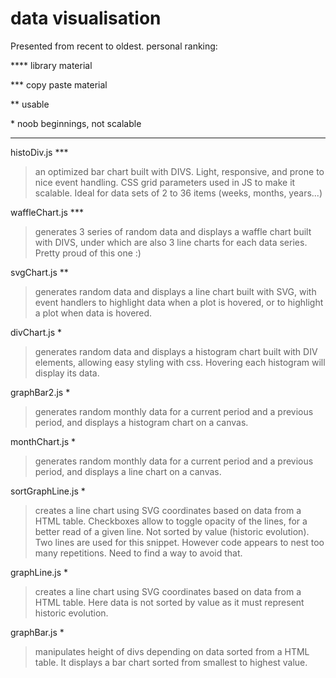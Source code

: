 # data visualisation
Presented from recent to oldest.
personal ranking:

**** library material

*** copy paste material

**  usable

\*   noob beginnings, not scalable

<hr/>

histoDiv.js ***
> an optimized bar chart built with DIVS. Light, responsive, and prone to nice event handling. CSS grid parameters used in JS to make it scalable. Ideal for data sets of 2 to 36 items (weeks, months, years...)

waffleChart.js ***
> generates 3 series of random data and displays a waffle chart built with DIVS, under which are also 3 line charts for each data series. Pretty proud of this one :)

svgChart.js **
> generates random data and displays a line chart built with SVG, with event handlers to highlight data when a plot is hovered, or to highlight a plot when data is hovered.

divChart.js *
> generates random data and displays a histogram chart built with DIV elements, allowing easy styling with css. Hovering each histogram will display its data.

graphBar2.js *
> generates random monthly data for a current period and a previous period, and displays a histogram chart on a canvas.

monthChart.js *
> generates random monthly data for a current period and a previous period, and displays a line chart on a canvas.

sortGraphLine.js *
> creates a line chart using SVG coordinates based on data from a HTML table. Checkboxes allow to toggle opacity of the lines, for a better read of a given line. Not sorted by value (historic evolution). Two lines are used for this snippet. However code appears to nest too many repetitions. Need to find a way to avoid that.

graphLine.js *
> creates a line chart using SVG coordinates based on data from a HTML table. Here data is not sorted by value as it must represent historic evolution.

graphBar.js *
> manipulates height of divs depending on data sorted from a HTML table. It displays a bar chart sorted from smallest to highest value.
